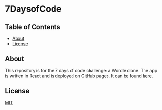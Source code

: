# 7DaysofCode

## Table of Contents

- [About](#about)
- [License](#license)

## About

This repository is for the 7 days of code challenge: a Wordle clone. The app is written in React and is deployed on GitHub pages. It can be found [here](https://tauane.artadevs.tech/7DaysofCode/).

## License

[MIT](LICENSE)
